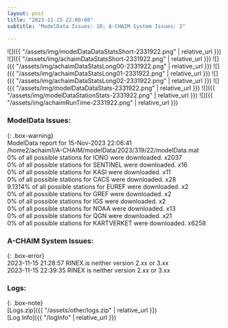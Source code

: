 ```yaml
---
layout: post
title: "2023-11-15 22:00:00"
subtitle: "ModelData Issues: 10; A-CHAIM System Issues: 2"

---
```


![]({{ "/assets/img/modelDataDataStatsShort-2331922.png" | relative_url }})
![]({{ "/assets/img/achaimDataStatsShort-2331922.png" | relative_url }})
![]({{ "/assets/img/achaimDataStatsLong00-2331922.png" | relative_url }})
![]({{ "/assets/img/achaimDataStatsLong01-2331922.png" | relative_url }})
![]({{ "/assets/img/achaimDataStatsLong02-2331922.png" | relative_url }})
![]({{ "/assets/img/modelDataDataStats-2331922.png" | relative_url }})
![]({{ "/assets/img/modelDataStationStats-2331922.png" | relative_url }})
![]({{ "/assets/img/achaimRunTime-2331922.png" | relative_url }})


### ModelData Issues:  
  
{: .box-warning}  
 ModelData report for 15-Nov-2023 22:06:41   
 /home2/achaim1/A-CHAIM/modelData/2023/319/22/modelData.mat   
 0% of all possible stations for IONO were downloaded. x2037   
 0% of all possible stations for SENTINEL were downloaded. x16   
 0% of all possible stations for KASI were downloaded. x11   
 0% of all possible stations for CACS were downloaded. x28   
 9.1314% of all possible stations for EUREF were downloaded. x2   
 0% of all possible stations for GREF were downloaded. x2   
 0% of all possible stations for IGS were downloaded. x2   
 0% of all possible stations for NOAA were downloaded. x13   
 0% of all possible stations for QGN were downloaded. x21   
 0% of all possible stations for KARTVERKET were downloaded. x6258   
  
### A-CHAIM System Issues:  
  
{: .box-error}  
2023-11-15 21:28:57 RINEX is neither version 2.xx or 3.xx  
2023-11-15 22:39:35 RINEX is neither version 2.xx or 3.xx  

### Logs:  
  
{: .box-note}  
[Logs.zip]({{ "/assets/other/logs.zip" | relative_url }})  
[Log Info]({{ "/logInfo" | relative_url }})  
